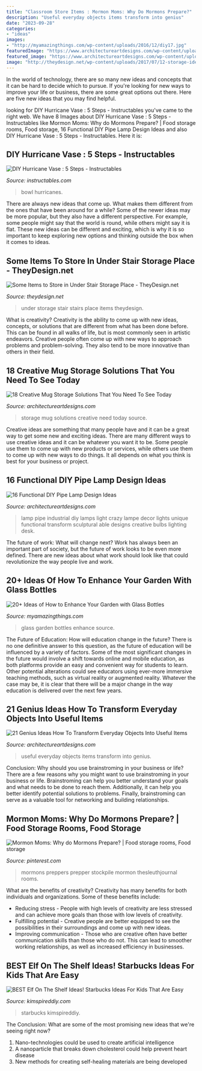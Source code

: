 ```yaml
---
title: "Classroom Store Items : Mormon Moms: Why Do Mormons Prepare?"
description: "Useful everyday objects items transform into genius"
date: "2023-09-28"
categories:
- "ideas"
images:
- "http://myamazingthings.com/wp-content/uploads/2016/12/diy17.jpg"
featuredImage: "https://www.architectureartdesigns.com/wp-content/uploads/2015/07/1210.jpg"
featured_image: "https://www.architectureartdesigns.com/wp-content/uploads/2016/09/14-40.jpg"
image: "http://theydesign.net/wp-content/uploads/2017/07/12-storage-ideas-for-under-stairs-they-design-regarding-under-stair-storage-some-items-to-store-in-under-stair-storage-place.jpg"
---
```



In the world of technology, there are so many new ideas and concepts that it can be hard to decide which to pursue. If you're looking for new ways to improve your life or business, there are some great options out there. Here are five new ideas that you may find helpful.

	

		
looking for DIY Hurricane Vase : 5 Steps - Instructables you've came to the right web. We have 8 Images about DIY Hurricane Vase : 5 Steps - Instructables like Mormon Moms: Why do Mormons Prepare? | Food storage rooms, Food storage, 16 Functional DIY Pipe Lamp Design Ideas and also DIY Hurricane Vase : 5 Steps - Instructables. Here it is:
		
    
## DIY Hurricane Vase : 5 Steps - Instructables

<img loading=lazy src="https://cdn.instructables.com/ORIG/F3L/BEGJ/GERP17AE/F3LBEGJGERP17AE.jpg?width=2100" onerror="this.onerror=null;this.src='https://tse2.mm.bing.net/th?id=OIP.8-bSZUlyPt437J48yIXIHAHaJ4&amp;pid=15.1';" alt="DIY Hurricane Vase : 5 Steps - Instructables">

_Source: instructables.com_

>bowl hurricanes. 

	

There are always new ideas that come up. What makes them different from the ones that have been around for a while? Some of the newer ideas may be more popular, but they also have a different perspective. For example, some people might say that the world is round, while others might say it is flat. These new ideas can be different and exciting, which is why it is so important to keep exploring new options and thinking outside the box when it comes to ideas.

    
## Some Items To Store In Under Stair Storage Place - TheyDesign.net

<img loading=lazy src="http://theydesign.net/wp-content/uploads/2017/07/12-storage-ideas-for-under-stairs-they-design-regarding-under-stair-storage-some-items-to-store-in-under-stair-storage-place.jpg" onerror="this.onerror=null;this.src='https://tse3.mm.bing.net/th?id=OIP.cx3RTlmcTAIAp1t_RkBGzwHaII&amp;pid=15.1';" alt="Some Items to Store in Under Stair Storage Place - TheyDesign.net">

_Source: theydesign.net_

>under storage stair stairs place items theydesign. 

	

What is creativity?
Creativity is the ability to come up with new ideas, concepts, or solutions that are different from what has been done before. This can be found in all walks of life, but is most commonly seen in artistic endeavors. Creative people often come up with new ways to approach problems and problem-solving. They also tend to be more innovative than others in their field.

    
## 18 Creative Mug Storage Solutions That You Need To See Today

<img loading=lazy src="https://www.architectureartdesigns.com/wp-content/uploads/2016/09/14-40.jpg" onerror="this.onerror=null;this.src='https://tse2.mm.bing.net/th?id=OIP.ZnI10bpYRq3lP5SeQaoz0wHaLn&amp;pid=15.1';" alt="18 Creative Mug Storage Solutions That You Need To See Today">

_Source: architectureartdesigns.com_

>storage mug solutions creative need today source. 

	

Creative ideas are something that many people have and it can be a great way to get some new and exciting ideas. There are many different ways to use creative ideas and it can be whatever you want it to be. Some people use them to come up with new products or services, while others use them to come up with new ways to do things. It all depends on what you think is best for your business or project.

    
## 16 Functional DIY Pipe Lamp Design Ideas

<img loading=lazy src="https://www.architectureartdesigns.com/wp-content/uploads/2015/07/1210.jpg" onerror="this.onerror=null;this.src='https://tse2.mm.bing.net/th?id=OIP.Y9YP9q-V-UBS-kqSgxFaRQHaLX&amp;pid=15.1';" alt="16 Functional DIY Pipe Lamp Design Ideas">

_Source: architectureartdesigns.com_

>lamp pipe industrial diy lamps light crazy lampe decor lights unique functional transform sculptural able designs creative bulbs lighting desk. 

	

The future of work: What will change next?
Work has always been an important part of society, but the future of work looks to be even more defined. There are new ideas about what work should look like that could revolutionize the way people live and work.

    
## 20+ Ideas Of How To Enhance Your Garden With Glass Bottles

<img loading=lazy src="http://myamazingthings.com/wp-content/uploads/2016/12/diy17.jpg" onerror="this.onerror=null;this.src='https://tse1.mm.bing.net/th?id=OIP._CpPT8h_M3REKDGDekOCVAHaJ3&amp;pid=15.1';" alt="20+ Ideas of How to Enhance Your Garden with Glass Bottles">

_Source: myamazingthings.com_

>glass garden bottles enhance source. 

	

The Future of Education: How will education change in the future?
There is no one definitive answer to this question, as the future of education will be influenced by a variety of factors. Some of the most significant changes in the future would involve a shift towards online and mobile education, as both platforms provide an easy and convenient way for students to learn. Other potential alterations could see educators using ever-more immersive teaching methods, such as virtual reality or augmented reality. Whatever the case may be, it is clear that there will be a major change in the way education is delivered over the next few years.

    
## 21 Genius Ideas How To Transform Everyday Objects Into Useful Items

<img loading=lazy src="https://www.architectureartdesigns.com/wp-content/uploads/2015/09/1164.jpg" onerror="this.onerror=null;this.src='https://tse2.mm.bing.net/th?id=OIP.mgi1_aO2E96habihYp_6AAHaE0&amp;pid=15.1';" alt="21 Genius Ideas How To Transform Everyday Objects Into Useful Items">

_Source: architectureartdesigns.com_

>useful everyday objects items transform into genius. 

	

Conclusion: Why should you use brainstroming in your business or life?
There are a few reasons why you might want to use brainstroming in your business or life. Brainstroming can help you better understand your goals and what needs to be done to reach them. Additionally, it can help you better identify potential solutions to problems. Finally, brainstroming can serve as a valuable tool for networking and building relationships.

    
## Mormon Moms: Why Do Mormons Prepare? | Food Storage Rooms, Food Storage

<img loading=lazy src="https://i.pinimg.com/736x/d0/44/ec/d044ecb2c812e1cfee3e631db05af65d.jpg" onerror="this.onerror=null;this.src='https://tse2.mm.bing.net/th?id=OIP.Ngd4SzpIzfR6cF8YkpKkCgAAAA&amp;pid=15.1';" alt="Mormon Moms: Why do Mormons Prepare? | Food storage rooms, Food storage">

_Source: pinterest.com_

>mormons preppers prepper stockpile mormon thesleuthjournal rooms. 

	

What are the benefits of creativity?
Creativity has many benefits for both individuals and organizations. Some of these benefits include: 
- Reducing stress - People with high levels of creativity are less stressed and can achieve more goals than those with low levels of creativity. 
- Fulfilling potential - Creative people are better equipped to see the possibilities in their surroundings and come up with new ideas. 
- Improving communication - Those who are creative often have better communication skills than those who do not. This can lead to smoother working relationships, as well as increased efficiency in businesses.

    
## BEST Elf On The Shelf Ideas! Starbucks Ideas For Kids That Are Easy

<img loading=lazy src="https://kimspireddiy.com/wp-content/uploads/2020/11/elf-on-the-shelf-starbucks-1-1.jpg" onerror="this.onerror=null;this.src='https://tse2.mm.bing.net/th?id=OIP.rftsFC8a4NicYmubk2L0QwHaLY&amp;pid=15.1';" alt="BEST Elf On The Shelf Ideas! Starbucks Ideas For Kids That Are Easy">

_Source: kimspireddiy.com_

>starbucks kimspireddiy. 

	

The Conclusion: What are some of the most promising new ideas that we're seeing right now?
1. Nano-technologies could be used to create artificial intelligence
2. A nanoparticle that breaks down cholesterol could help prevent heart disease
3. New methods for creating self-healing materials are being developed

